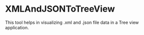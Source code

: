 # XMLAndJSONToTreeView
This tool helps in visualizing .xml and .json file data in a Tree view application.
